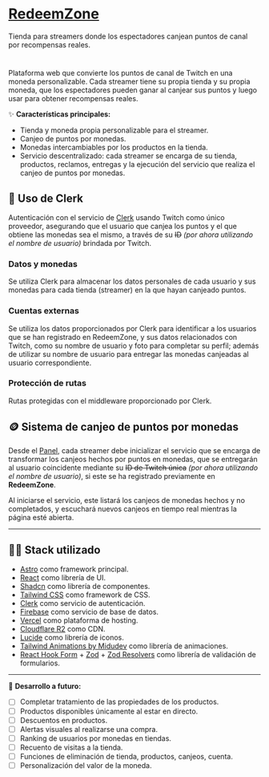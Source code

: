 # [RedeemZone](https://redeemzone.vercel.app/)

Tienda para streamers donde los espectadores canjean puntos de canal por recompensas reales.

#

Plataforma web que convierte los puntos de canal de Twitch en una moneda personalizable. Cada streamer tiene su propia tienda y su propia moneda, que los espectadores pueden ganar al canjear sus puntos y luego usar para obtener recompensas reales.

✨ **Características principales:**
- Tienda y moneda propia personalizable para el streamer.
- Canjeo de puntos por monedas.
- Monedas intercambiables por los productos en la tienda.
- Servicio descentralizado: cada streamer se encarga de su tienda, productos, reclamos, entregas y la ejecución del servicio que realiza el canjeo de puntos por monedas.

## 🔐 Uso de Clerk

Autenticación con el servicio de [Clerk](https://clerk.dev/) usando Twitch como único proveedor, asegurando que el usuario que canjea los puntos y el que obtiene las monedas sea el mismo, a través de su ~~ID~~ *(por ahora utilizando el nombre de usuario)* brindada por Twitch.

### Datos y monedas

Se utiliza Clerk para almacenar los datos personales de cada usuario y sus monedas para cada tienda (streamer) en la que hayan canjeado puntos.

### Cuentas externas

Se utiliza los datos proporcionados por Clerk para identificar a los usuarios que se han registrado en RedeemZone, y sus datos relacionados con Twitch, como su nombre de usuario y foto para completar su perfil; además de utilizar su nombre de usuario para entregar las monedas canjeadas al usuario correspondiente.

### Protección de rutas

Rutas protegidas con el middleware proporcionado por Clerk.

## 🪙 Sistema de canjeo de puntos por monedas

Desde el [Panel](https://redeemzone.vercel.app/panel), cada streamer debe inicializar el servicio que se encarga de transformar los canjeos hechos por puntos en monedas, que se entregarán al usuario coincidente mediante su ~~ID de Twitch única~~ *(por ahora utilizando el nombre de usuario)*, si este se ha registrado previamente en **RedeemZone**.

Al iniciarse el servicio, este listará los canjeos de monedas hechos y no completados, y escuchará nuevos canjeos en tiempo real mientras la página esté abierta.

---

## 🧑‍💻 Stack utilizado
- [Astro](https://astro.build/) como framework principal.
- [React](https://reactjs.org/) como librería de UI.
- [Shadcn](https://ui.shadcn.com/) como librería de componentes.
- [Tailwind CSS](https://tailwindcss.com/) como framework de CSS.
- [Clerk](https://clerk.dev/) como servicio de autenticación.
- [Firebase](https://firebase.google.com/) como servicio de base de datos.
- [Vercel](https://vercel.com/) como plataforma de hosting.
- [Cloudflare R2](https://www.cloudflare.com/products/r2/) como CDN.
- [Lucide](https://lucide.dev/) como librería de iconos.
- [Tailwind Animations by Midudev](https://github.com/midudev/tailwind-animations) como librería de animaciones.
- [React Hook Form](https://react-hook-form.com/) + [Zod](https://github.com/colinhacks/zod) + [Zod Resolvers](https://github.com/react-hook-form/resolvers) como librería de validación de formularios.

---

🚀 **Desarrollo a futuro:**
- [ ] Completar tratamiento de las propiedades de los productos.
- [ ] Productos disponibles únicamente al estar en directo.
- [ ] Descuentos en productos.
- [ ] Alertas visuales al realizarse una compra.
- [ ] Ranking de usuarios por monedas en tiendas.
- [ ] Recuento de visitas a la tienda.
- [ ] Funciones de eliminación de tienda, productos, canjeos, cuenta.
- [ ] Personalización del valor de la moneda.
